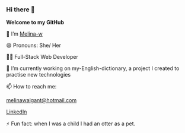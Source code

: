 ### Hi there 👋

**Welcome to my GitHub**

👋 I’m [Melina-w](https://github.com)

😄 Pronouns: She/ Her

👩‍💻 Full-Stack Web Developer

🔭 I’m currently working on my-English-dictionary, a project I created to practise new technologies

📫 How to reach me:

melinawaigant@hotmail.com

[LinkedIn](https://www.linkedin.com/in/melina-waigant-861016107/)

⚡ Fun fact: when I was a child I had an otter as a pet.

